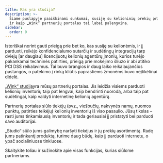```yaml
---
title: Kas yra studija?
description: >-
  Šiame puslapyje paaiškinami sunkumai, susiję su kelioninių prekių prieinamumu
  ir kaip „Wink“ partnerių portalas tai labai palengvina.
sidebar:
  order: 0
---
```

Istoriškai norint gauti prieigą prie bet ko, kas susiję su kelionėmis, ir jį parduoti, reikėjo konfidencialumo sutarčių ir sudėtingų integracijų tarp dviejų \[ar daugiau] licencijuotų kelionių agentūrų įmonių, kurios turėjo pakankamai techninės patirties, prieigą prie mokėjimo šliuzo ir abi atitiko PCI DSS reikalavimus. Tai buvo brangios ir daug laiko reikalaujančios pastangos, o patekimo į rinką kliūtis paprastiems žmonėms buvo neįtikėtinai didelė.

[„Wink“ studija](https://studio.wink.travel)yra mūsų partnerių portalas. Jis leidžia visiems parduoti kelionių inventorių taip pat lengvai, kaip bendrinti nuorodą, arba taip pat sudėtingai, kaip valdyti internetinę kelionių agentūrą.

Partnerių portalas siūlo tiekėjų (pvz., viešbučių, nakvynės namų, nuomos punktų, patirties teikėjų) kelionių inventorių iš viso pasaulio. Jūsų tikslas – rasti jums tinkamiausią inventorių ir tada geriausiai jį pristatyti bei parduoti savo auditorijai.

„Studio“ siūlo jums galimybę naršyti tiekėjus ir jų prekių asortimentą. Radę jums patinkantį produktą, turime daug būdų, kaip jį parduoti internetu, o ypač socialiniuose tinkluose.

Skaitykite toliau ir sužinokite apie visas funkcijas, kurias siūlome partneriams.

